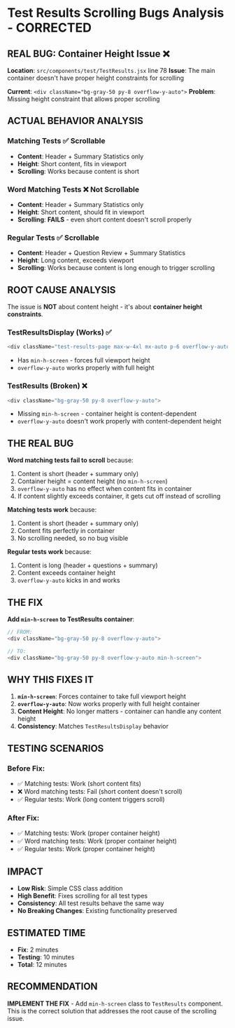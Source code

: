 # Test Results Scrolling Bugs Analysis - CORRECTED

## **REAL BUG: Container Height Issue** ❌
**Location**: `src/components/test/TestResults.jsx` line 78
**Issue**: The main container doesn't have proper height constraints for scrolling

**Current**: `<div className="bg-gray-50 py-8 overflow-y-auto">`
**Problem**: Missing height constraint that allows proper scrolling

## **ACTUAL BEHAVIOR ANALYSIS**

### **Matching Tests** ✅ **Scrollable**
- **Content**: Header + Summary Statistics only
- **Height**: Short content, fits in viewport
- **Scrolling**: Works because content is short

### **Word Matching Tests** ❌ **Not Scrollable** 
- **Content**: Header + Summary Statistics only  
- **Height**: Short content, should fit in viewport
- **Scrolling**: **FAILS** - even short content doesn't scroll properly

### **Regular Tests** ✅ **Scrollable**
- **Content**: Header + Question Review + Summary Statistics
- **Height**: Long content, exceeds viewport
- **Scrolling**: Works because content is long enough to trigger scrolling

## **ROOT CAUSE ANALYSIS**

The issue is **NOT** about content height - it's about **container height constraints**.

### **TestResultsDisplay** (Works) ✅
```javascript
<div className="test-results-page max-w-4xl mx-auto p-6 overflow-y-auto min-h-screen">
```
- Has `min-h-screen` - forces full viewport height
- `overflow-y-auto` works properly with full height

### **TestResults** (Broken) ❌
```javascript
<div className="bg-gray-50 py-8 overflow-y-auto">
```
- Missing `min-h-screen` - container height is content-dependent
- `overflow-y-auto` doesn't work properly with content-dependent height

## **THE REAL BUG**

**Word matching tests fail to scroll** because:
1. Content is short (header + summary only)
2. Container height = content height (no `min-h-screen`)
3. `overflow-y-auto` has no effect when content fits in container
4. If content slightly exceeds container, it gets cut off instead of scrolling

**Matching tests work** because:
1. Content is short (header + summary only)  
2. Content fits perfectly in container
3. No scrolling needed, so no bug visible

**Regular tests work** because:
1. Content is long (header + questions + summary)
2. Content exceeds container height
3. `overflow-y-auto` kicks in and works

## **THE FIX**

**Add `min-h-screen` to TestResults container**:

```javascript
// FROM:
<div className="bg-gray-50 py-8 overflow-y-auto">

// TO:
<div className="bg-gray-50 py-8 overflow-y-auto min-h-screen">
```

## **WHY THIS FIXES IT**

1. **`min-h-screen`**: Forces container to take full viewport height
2. **`overflow-y-auto`**: Now works properly with full height container
3. **Content Height**: No longer matters - container can handle any content height
4. **Consistency**: Matches `TestResultsDisplay` behavior

## **TESTING SCENARIOS**

### **Before Fix**:
- ✅ Matching tests: Work (short content fits)
- ❌ Word matching tests: Fail (short content doesn't scroll)
- ✅ Regular tests: Work (long content triggers scroll)

### **After Fix**:
- ✅ Matching tests: Work (proper container height)
- ✅ Word matching tests: Work (proper container height)
- ✅ Regular tests: Work (proper container height)

## **IMPACT**

- **Low Risk**: Simple CSS class addition
- **High Benefit**: Fixes scrolling for all test types
- **Consistency**: All test results behave the same way
- **No Breaking Changes**: Existing functionality preserved

## **ESTIMATED TIME**
- **Fix**: 2 minutes
- **Testing**: 10 minutes  
- **Total**: 12 minutes

## **RECOMMENDATION**
**IMPLEMENT THE FIX** - Add `min-h-screen` class to `TestResults` component. This is the correct solution that addresses the root cause of the scrolling issue.
